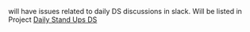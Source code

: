 will have issues related to daily DS discussions in slack. Will be listed in Project [Daily Stand Ups DS](https://github.com/orgs/biometrioearth/projects/4)
